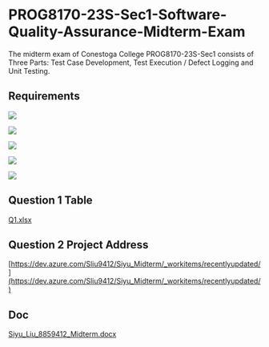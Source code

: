 # PROG8170-23S-Sec1-Software-Quality-Assurance-Midterm-Exam

The midterm exam of Conestoga College PROG8170-23S-Sec1 consists of Three Parts: Test Case Development, Test Execution / Defect Logging and Unit Testing.

## Requirements

![](doc/screenshot/2023-08-22-16-05-15-image.png)

![](doc/screenshot/2023-08-22-16-07-33-image.png)

![](doc/screenshot/2023-08-22-16-07-39-image.png)

![](doc/screenshot/2023-08-22-16-07-44-image.png)

![](doc/screenshot/2023-08-22-16-07-50-image.png)

## Question 1 Table

[Q1.xlsx](./doc/Q1.xlsx)

## Question 2 Project Address

[https://dev.azure.com/Sliu9412/Siyu_Midterm/_workitems/recentlyupdated/](https://dev.azure.com/Sliu9412/Siyu_Midterm/_workitems/recentlyupdated/)

## Doc

[Siyu_Liu_8859412_Midterm.docx](./doc/Siyu_Liu_8859412_Midterm.docx)
